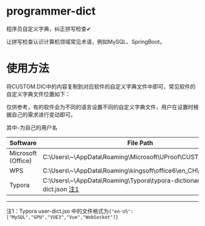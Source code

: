 # programmer-dict
程序员自定义字典，纠正拼写检查✔

让拼写检查认识计算机领域常见术语，例如MySQL、SpringBoot。


# 使用方法

将CUSTOM.DIC中的内容复制到对应软件的自定义字典文件中即可，常见软件的自定义字典文件位置如下：

仅供参考，有的软件会为不同的语言设置不同的自定义字典文件，用户在设置时根据自己的需求进行变动即可。

其中`~`为自己的用户名

| Software           | File Path                                                         |
|--------------------|-------------------------------------------------------------------|
| Microsoft (Office) | C:\Users\\~\AppData\Roaming\Microsoft\UProof\CUSTOM.DIC            |
| WPS                | C:\Users\\~\AppData\Roaming\kingsoft\office6\en_CH\CUSTOM.DIC        |
| Typora             | C:\Users\\~\AppData\Roaming\Typora\typora-dictionaries\user-dict.json [注1](#annotate1) |

---

<a id="annotate1"></a>
注1：Typora user-dict.jso 中的文件格式为`{"en-US":["MySQL","GPU","VUE3","Vue","WebSocket"]}`

